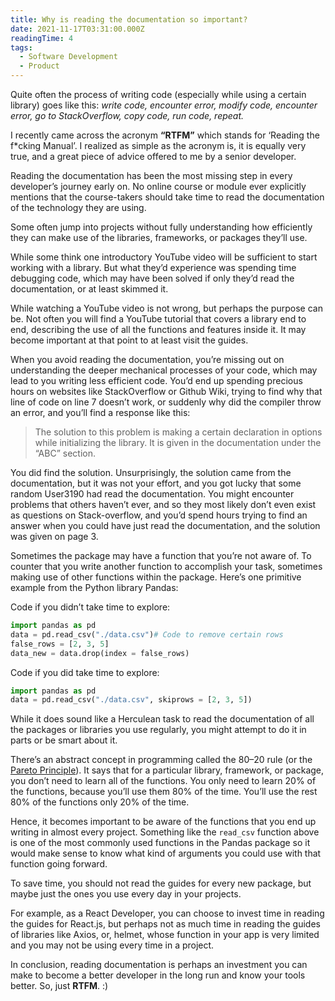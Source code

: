 ```yaml
---
title: Why is reading the documentation so important?
date: 2021-11-17T03:31:00.000Z
readingTime: 4
tags:
  - Software Development
  - Product
---
```


Quite often the process of writing code (especially while using a certain library) goes like this: _write code, encounter error, modify code, encounter error, go to StackOverflow, copy code, run code, repeat._

I recently came across the acronym **“RTFM”** which stands for ‘Reading the f\*cking Manual’. I realized as simple as the acronym is, it is equally very true, and a great piece of advice offered to me by a senior developer.

Reading the documentation has been the most missing step in every developer’s journey early on. No online course or module ever explicitly mentions that the course-takers should take time to read the documentation of the technology they are using.

Some often jump into projects without fully understanding how efficiently they can make use of the libraries, frameworks, or packages they’ll use.

While some think one introductory YouTube video will be sufficient to start working with a library. But what they’d experience was spending time debugging code, which may have been solved if only they’d read the documentation, or at least skimmed it.

While watching a YouTube video is not wrong, but perhaps the purpose can be. Not often you will find a YouTube tutorial that covers a library end to end, describing the use of all the functions and features inside it. It may become important at that point to at least visit the guides.

When you avoid reading the documentation, you’re missing out on understanding the deeper mechanical processes of your code, which may lead to you writing less efficient code. You’d end up spending precious hours on websites like StackOverflow or Github Wiki, trying to find why that line of code on line 7 doesn’t work, or suddenly why did the compiler throw an error, and you’ll find a response like this:

> The solution to this problem is making a certain declaration in options while initializing the library. It is given in the documentation under the “ABC” section.

You did find the solution. Unsurprisingly, the solution came from the documentation, but it was not your effort, and you got lucky that some random User3190 had read the documentation. You might encounter problems that others haven’t ever, and so they most likely don’t even exist as questions on Stack-overflow, and you’d spend hours trying to find an answer when you could have just read the documentation, and the solution was given on page 3.

Sometimes the package may have a function that you’re not aware of. To counter that you write another function to accomplish your task, sometimes making use of other functions within the package. Here’s one primitive example from the Python library Pandas:

Code if you didn’t take time to explore:

```python
import pandas as pd
data = pd.read_csv("./data.csv")# Code to remove certain rows
false_rows = [2, 3, 5]
data_new = data.drop(index = false_rows)
```

Code if you did take time to explore:

```python
import pandas as pd
data = pd.read_csv("./data.csv", skiprows = [2, 3, 5])
```

While it does sound like a Herculean task to read the documentation of all the packages or libraries you use regularly, you might attempt to do it in parts or be smart about it.

There’s an abstract concept in programming called the 80–20 rule (or the [Pareto Principle](https://en.wikipedia.org/wiki/Pareto_principle)). It says that for a particular library, framework, or package, you don’t need to learn all of the functions. You only need to learn 20% of the functions, because you’ll use them 80% of the time. You’ll use the rest 80% of the functions only 20% of the time.

Hence, it becomes important to be aware of the functions that you end up writing in almost every project. Something like the `read_csv` function above is one of the most commonly used functions in the Pandas package so it would make sense to know what kind of arguments you could use with that function going forward.

To save time, you should not read the guides for every new package, but maybe just the ones you use every day in your projects.

For example, as a React Developer, you can choose to invest time in reading the guides for React.js, but perhaps not as much time in reading the guides of libraries like Axios, or, helmet, whose function in your app is very limited and you may not be using every time in a project.

In conclusion, reading documentation is perhaps an investment you can make to become a better developer in the long run and know your tools better. So, just **RTFM**. :)

